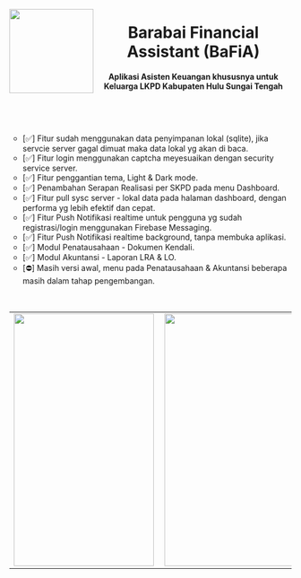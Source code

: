 <p><img src="https://github.com/user-attachments/assets/ecb0faba-bdcf-4ce0-abe1-3a178897d054" width="150" height="150" align="left" /></p>
<h1 align="center">Barabai Financial Assistant (BaFiA)</h1>
<p align="center"><strong>Aplikasi Asisten Keuangan khususnya untuk Keluarga LKPD Kabupaten Hulu Sungai Tengah</strong></p>
<p align="center">&nbsp;</p>
<p align="center">&nbsp;</p>
<ul style="list-style-type: circle;">
<li>[✅] Fitur sudah menggunakan data penyimpanan lokal (sqlite), jika servcie server gagal dimuat maka data lokal yg akan di baca.</li>
<li>[✅] Fitur login menggunakan captcha meyesuaikan dengan security service server.</li>
<li>[✅] Fitur penggantian tema, Light &amp; Dark mode.</li>
<li>[✅] Penambahan Serapan Realisasi per SKPD pada menu Dashboard.</li>
<li>[✅] Fitur pull sysc server - lokal data pada halaman dashboard, dengan performa yg lebih efektif dan cepat.</li>
<li>[✅] Fitur Push Notifikasi realtime untuk pengguna yg sudah registrasi/login menggunakan Firebase Messaging.</li>
<li>[✅] Fitur Push Notifikasi realtime background, tanpa membuka aplikasi.</li>
<li>[✅] Modul Penatausahaan - Dokumen Kendali.</li>
<li>[✅] Modul Akuntansi - Laporan LRA &amp; LO.</li>
<li>[⛔] Masih versi awal, menu pada Penatausahaan &amp; Akuntansi beberapa masih dalam tahap pengembangan.</li>
</ul>
<p>&nbsp;</p>
<table style="width: 100%; border-collapse: collapse; border-style: hidden; margin-left: auto; margin-right: auto;" border="0">
<tbody>
<tr>
<td style="width: 25%;"><img style="float: right;" src="https://github.com/user-attachments/assets/5ff480b0-cd7a-4b44-996b-a379437d63af" width="250" height="450" align="left" /></td>
<td style="width: 25%;"><img style="float: left;" src="https://github.com/user-attachments/assets/86a3a7aa-d5c4-4a52-90bc-61a52d5f529a" width="250" height="450" align="left" /></td>
</tr>
</tbody>
</table>
<p>&nbsp;</p>
<p>&nbsp;</p>
